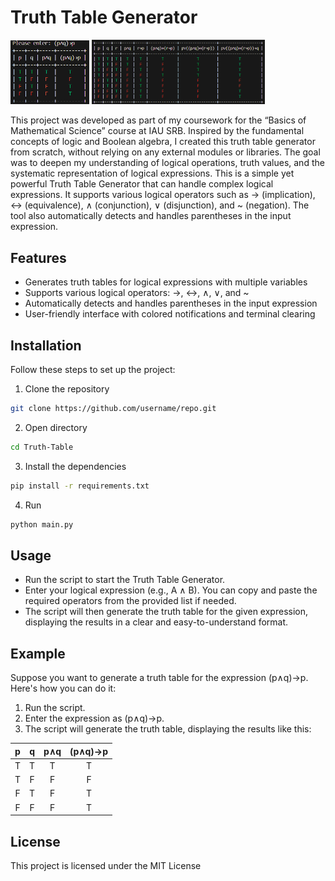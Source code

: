 # Truth Table Generator
<p float="center">
  <img src="images/pic1.png" alt="Example 1" width="25%" />
  <img src="images/pic2.png" alt="Example " width="55%" />
</p>
This project was developed as part of my coursework for the “Basics of Mathematical Science” course at IAU SRB. Inspired by the fundamental concepts of logic and Boolean algebra, I created this truth table generator from scratch, without relying on any external modules or libraries. The goal was to deepen my understanding of logical operations, truth values, and the systematic representation of logical expressions.
This is a simple yet powerful Truth Table Generator that can handle complex logical expressions. It supports various logical operators such as → (implication), ↔ (equivalence), ∧ (conjunction), ∨ (disjunction), and ~ (negation). The tool also automatically detects and handles parentheses in the input expression.

## Features
+ Generates truth tables for logical expressions with multiple variables
+ Supports various logical operators: →, ↔, ∧, ∨, and ~
+ Automatically detects and handles parentheses in the input expression
+ User-friendly interface with colored notifications and terminal clearing

## Installation
Follow these steps to set up the project:

1. Clone the repository
```bash
git clone https://github.com/username/repo.git
```
2. Open directory
```bash
cd Truth-Table
```
3. Install the dependencies
```bash
pip install -r requirements.txt
```
4. Run 
```bash
python main.py
```

## Usage
+ Run the script to start the Truth Table Generator.
+ Enter your logical expression (e.g., A ∧ B). You can copy and paste the required operators from the provided list if needed.
+ The script will then generate the truth table for the given expression, displaying the results in a clear and easy-to-understand format.

## Example
Suppose you want to generate a truth table for the expression (p∧q)→p. Here's how you can do it:

1. Run the script.
2. Enter the expression as (p∧q)→p.
3. The script will generate the truth table, displaying the results like this:

| p | q | p∧q | (p∧q)→p |
| :-: | :-: | :-: | :-: |
| T | T | T | T |
| T | F | F | F |
| F | T | F | T |
| F | F | F | T |

## License
This project is licensed under the MIT License

